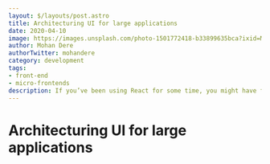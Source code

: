 ```yaml
---
layout: $/layouts/post.astro
title: Architecturing UI for large applications 
date: 2020-04-10
image: https://images.unsplash.com/photo-1501772418-b33899635bca?ixid=MnwxMjA3fDB8MHxwaG90by1wYWdlfHx8fGVufDB8fHx8&ixlib=rb-1.2.1&auto=format&fit=crop&w=1650&q=80
author: Mohan Dere
authorTwitter: mohandere
category: development
tags:
- front-end
- micro-frontends
description: If you’ve been using React for some time, you might have felt the need to have copies of the same logic in multiple components. With Higher Order Components (HOC) lets see how can we solve this problem.
---
```


# Architecturing UI for large applications 

